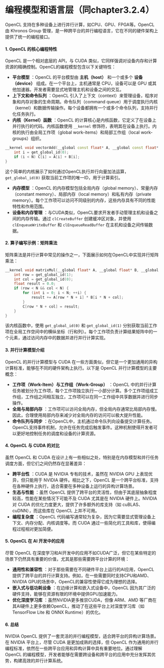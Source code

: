 # 编程模型和语言层（同chapter3.2.4）

OpenCL 支持在多种设备上进行并行计算，如CPU、GPU、FPGA等。OpenCL 由 Khronos Group 管理，是一种跨平台的并行编程语言，它在不同的硬件架构上提供了统一的编程接口。

#### 1. **OpenCL 的核心编程特性**

OpenCL 是一个相对底层的 API，与 CUDA 类似，它同样强调对设备内存和计算资源的精确控制。OpenCL的编程模型包含以下关键特性：

* **平台模型** ：OpenCL 的平台模型由 **主机（host）** 和一个或多个 **设备（device）** 组成。在一个平台上，主机通常是 CPU，设备可以是 GPU 或其他加速器。开发者需要显式地管理主机和设备之间的交互。
* **上下文和命令队列** ：OpenCL 引入了上下文（context）来管理设备，程序对象和内存对象的生命周期。命令队列（command queue）用于调度执行内核（kernel）和数据传输操作。每个设备都拥有一个或多个命令队列，支持并行化任务执行。
* **内核（Kernel）函数** ：OpenCL 的计算核心是内核函数，它定义了在设备上并行执行的代码。内核函数使用 `__kernel` 修饰符，表明其在设备上执行。内核的执行由全局工作项（global work-items）和局部工作组（local work-groups）组织。

```c++
__kernel void vectorAdd(__global const float* A, __global const float* B, __global float* C, int N) {
    int i = get_global_id(0);
    if (i < N) C[i] = A[i] + B[i];
}

```

  这个简单的内核展示了如何通过OpenCL执行并行向量加法运算，`get_global_id(0)` 获取当前工作项的唯一ID，用于计算索引。

* **内存模型** ：OpenCL 的内存模型包括全局内存（global memory）、常量内存（constant memory）、局部内存（local memory）和私有内存（private memory）。每个工作项可以访问不同级别的内存，这些内存具有不同的性能特性和作用范围。
* **设备和内存管理** ：与CUDA类似，OpenCL要求开发者手动管理主机和设备之间的内存传输。通过 `clCreateBuffer` 创建缓冲区对象，并使用 `clEnqueueWriteBuffer` 和 `clEnqueueReadBuffer` 在主机和设备之间传输数据。

#### 2. **算子编写示例：矩阵乘法**

矩阵乘法是并行计算中常见的操作之一，下面展示如何在OpenCL中实现并行矩阵乘法：

```c++
__kernel void matrixMul(__global float* A, __global float* B, __global float* C, int N) {
    int row = get_global_id(1);
    int col = get_global_id(0);
    float result = 0.0;
    if (row < N && col < N) {
        for (int i = 0; i < N; ++i) {
            result += A[row * N + i] * B[i * N + col];
        }
        C[row * N + col] = result;
    }
}

```

该内核函数中，使用 `get_global_id(0)` 和 `get_global_id(1)` 分别获取当前工作项在全局工作空间中的横纵坐标（行和列）。每个工作项负责计算结果矩阵中的一个元素，通过访问内存中的数据并进行并行计算实现。

#### 3. **并行计算模型介绍**

OpenCL 的并行计算模型与 CUDA 在一些方面类似，但它是一个更加通用的异构计算标准，能够在不同的硬件架构上执行。以下是 OpenCL 并行计算模型的主要概念：

* **工作项（Work-Item）与工作组（Work-Group）** ：OpenCL 中的并行计算任务被划分为工作项，每个工作项独立执行一小部分计算。多个工作项组成工作组，工作组之间相互独立，工作项可以在同一工作组中共享数据并进行同步操作。
* **全局与局部内存** ：工作项可以访问全局内存，但全局内存通常比局部内存慢。因此，合理使用局部内存来减少对全局内存的访问可以极大提升性能。
* **命令队列与同步** ：在OpenCL中，主机通过命令队列向设备提交计算任务。OpenCL支持事件机制，允许在任务完成后触发事件。这种机制使得开发者可以更好地控制任务的调度和设备的计算资源。

#### 4. **OpenCL 与 CUDA 的对比**

虽然 OpenCL 和 CUDA 在设计上有一些相似之处，特别是在内存模型和并行任务调度方面，但它们之间仍然存在显著差异：

* **跨平台性** ：CUDA 是 NVIDIA 专有的技术，虽然在 NVIDIA GPU 上表现优异，但只能用于 NVIDIA 硬件。相比之下，OpenCL 是一个跨平台标准，支持在各种硬件上执行，适合需要在多种设备上运行的异构计算场景。
* **生态与性能** ：虽然 OpenCL 提供了跨平台的灵活性，但由于其底层抽象程度较高，性能在某些情况下可能不及 CUDA 尤其是在 NVIDIA 硬件上。NVIDIA 对 CUDA 的优化力度更大，提供了许多额外的库支持（如 cuBLAS、cuDNN），而这些库在 OpenCL 上并不可用。
* **编程复杂度** ：OpenCL 代码编写通常较为复杂，因为它需要显式管理设备上下文、内存分配、内核调度等。而 CUDA 通过一些简化的工具和库，使得编程过程相对更加简便。

#### 5. **OpenCL 在 AI 开发中的应用**

尽管 OpenCL 在深度学习和AI开发中的应用不如CUDA广泛，但它在某些特定的场景下仍然具有重要的价值，尤其是那些需要跨平台计算的环境：

* **通用性和兼容性** ：对于那些需要在不同硬件平台上运行的AI应用，OpenCL 提供了跨平台的并行计算支持。例如，在一些需要同时支持CPU和AMD、NVIDIA GPU的场景中，OpenCL的兼容性使得它成为理想的选择。
* **嵌入式与低功耗设备** ：在边缘计算和嵌入式设备中，OpenCL 因为其广泛的硬件支持，能够在资源有限的环境中提供GPU加速能力。
* **优化深度学习库** ：虽然NVIDIA更多推崇CUDA，但像 ARM、AMD 等厂商在其AI硬件上更多依赖OpenCL，推动了在这些平台上对深度学习库（如 TensorFlow Lite 和 ONNX Runtime）的优化。

#### 6. **总结**

NVIDIA OpenCL 提供了一套灵活的并行编程模型，适合跨平台的异构计算场景。在 NVIDIA 平台上，尽管 CUDA 是更加成熟的选择，但 OpenCL 作为通用的并行编程标准，依然在一些跨平台应用和异构计算中具有重要地位。通过理解 OpenCL 的编程模型，开发者能够在需要跨设备和跨平台的应用中充分发挥其优势，构建高效的并行计算系统。
